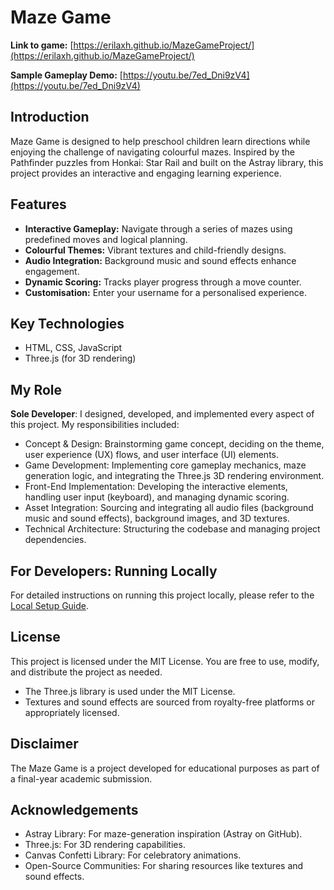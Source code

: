 # Maze Game

**Link to game:** [https://erilaxh.github.io/MazeGameProject/](https://erilaxh.github.io/MazeGameProject/)

**Sample Gameplay Demo:** [https://youtu.be/7ed_Dni9zV4](https://youtu.be/7ed_Dni9zV4)

## Introduction

Maze Game is designed to help preschool children learn directions while enjoying the challenge of navigating colourful mazes. Inspired by the Pathfinder puzzles from Honkai: Star Rail and built on the Astray library, this project provides an interactive and engaging learning experience.

## Features

* **Interactive Gameplay:** Navigate through a series of mazes using predefined moves and logical planning.
* **Colourful Themes:** Vibrant textures and child-friendly designs.
* **Audio Integration:** Background music and sound effects enhance engagement.
* **Dynamic Scoring:** Tracks player progress through a move counter.
* **Customisation:** Enter your username for a personalised experience.

## Key Technologies

* HTML, CSS, JavaScript
* Three.js (for 3D rendering)

## My Role

**Sole Developer**: I designed, developed, and implemented every aspect of this project. My responsibilities included:

* Concept & Design: Brainstorming game concept, deciding on the theme, user experience (UX) flows, and user interface (UI) elements.
* Game Development: Implementing core gameplay mechanics, maze generation logic, and integrating the Three.js 3D rendering environment.
* Front-End Implementation: Developing the interactive elements, handling user input (keyboard), and managing dynamic scoring.
* Asset Integration: Sourcing and integrating all audio files (background music and sound effects), background images, and 3D textures.
* Technical Architecture: Structuring the codebase and managing project dependencies.

## For Developers: Running Locally

For detailed instructions on running this project locally, please refer to the [Local Setup Guide](LocalSetup.md).

## License

This project is licensed under the MIT License. You are free to use, modify, and distribute the project as needed.

* The Three.js library is used under the MIT License.
* Textures and sound effects are sourced from royalty-free platforms or appropriately licensed.

## Disclaimer

The Maze Game is a project developed for educational purposes as part of a final-year academic submission.

## Acknowledgements

* Astray Library: For maze-generation inspiration (Astray on GitHub).
* Three.js: For 3D rendering capabilities.
* Canvas Confetti Library: For celebratory animations.
* Open-Source Communities: For sharing resources like textures and sound effects.
